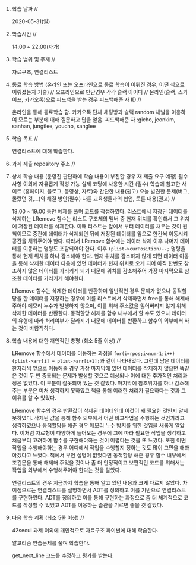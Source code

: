 1. 학습 날짜 // 

    2020-05-31(일)
 
2. 학습시간 // 

    14:00 ~ 22:00(자가)

3. 학습 범위 및 주제 // 
    
    자료구조, 연결리스트

4. 동료 학습 방법 (온라인 또는 오프라인으로 동료 학습이 이뤄진 경우, 어떤 식으로 이뤄졌는지 기술) // 오프라인으로 만난경우 각각 슬랙 아이디 // 온라인(슬랙, 스카이프, 카카오톡)으로 피드백을 받는 경우 피드백해준 자 ID // 

    온라인을 통해 동료학습 함. 카카오톡 단체 채팅방과 슬랙 random 채널을 이용하여 모르는 부분에 대해 질문하고 답을 얻음. 피드백해준 자 :gicho, jeonkim, sanhan, jungtlee, youcho, sanglee

5. 학습 목표 //

    연결리스트에 대해 학습한다.
    
6. 과제 제출 repository 주소 // 
    
    
    
7. 상세 학습 내용 (운영진 판단하에 학습 내용이 부진할 경우 재 제출 요구 예정) 필수사항 이외에 자유롭게 작성 가능 실제 코딩에 사용한 시간 (필수) 학습에 참고한 사이트 (홈페이지, 블로그, 동영상, 자료)와 간단한 내용(권고) 오늘 발견한 문제(버그, 몰랐던 것,...)와 해결 방안(필수) 다른 교육생들과의 협업, 토론 내용(권고) //
    
    18:00 ~ 19:00 동안 예제를 풀며 코드를 작성하였다.
    리스트에서 저장된 데이터를 삭제하는 LRemove 함수는 리스트 구조체의 멤버 중 현재 위치를 확인해서 그 위치에 저장된 데이터를 삭제한다. 이때 리스트는 앞에서 부터 데이터를 채우는 것이 원칙이므로 중간에 데이터가 삭제되면 뒤에 저장된 데이터를 앞으로 한칸씩 이동시켜 공간을 채워주어야 한다. 따라서 LRemove 함수에는 데이터 삭제 이후 나머지 데이터를 이동하는 명령도 포함되어야 한다. 이후 `(plist->curPosition)--;` 명령을 통해 현재 위치를 하나 감소해야 한다. 현재 위치를 감소하지 않게 되면 데이터 이동을 통해 삭제한 데이터 다음에 있던 데이터가 현재 위치로 오게 되어 아직 한번도 참조하지 않은 데이터를 가리키게 되기 때문에 위치를 감소해주어 가장 마지막으로 참조한 데이터를 가리키게 해야한다. 
    
    LRemove 함수는 삭제한 데이터를 반환하며 일반적인 경우 문제가 없으나 동적할당을 한 데이터를 저장하는 경우에 이를 리스트에서 삭제하면서 free를 통해 해제해주어야 메모리 누수가 발생하지 않으며, 이를 위해 주소값을 잃어버리지 않기 위해 삭제한 데이터를 반환한다. 동적할당 해제를 함수 내부에서 할 수도 있으나 데이터의 유형에 따라 처리여부가 달라지기 때문에 데이터를 반환하고 함수의 외부에서 하는 것이 바람직하다.
    

8. 학습 내용에 대한 개인적인 총평 (최소 5줄 이상) //

    LRemove 함수에서 데이터를 이동하는 과정을 `for(i=rpos;i<num-1;i++) {plist->arr[i] = plist->arr[i+1];`과 같이 나타내었다. 그런데 남은 데이터를 한자리씩 앞으로 이동해줄 경우 가장 마지막에 있던 데이터를 삭제하지 않으면 똑같은 것이 두 번 중복되는 문제가 발생할 것으로 예상되나 이에 대한 추가적인 처리과정은 없었다. 이 부분이 잘못되어 있는 것 같았다. 마지막에 참조위치를 하나 감소해주는 부분은 미쳐 생각하지 못하였고 책을 통해 이러한 처리가 필요하다는 것과 그 이유를 알 수 있었다. 
    
    LRemove 함수의 경우 반환값이 삭제된 데이터인데 이것이 왜 필요한 것인지 알지 못하였다. 삭제된 값을 통해 함수 외부에서 어떤 비교작업을 수행하는 것인가라고 생각하였으나 동적할당을 해준 경우 메모리 누수 방지를 위한 것임을 새롭게 알았다. 이처럼 자료형이 다양하게 들어오는 경우에 그에 따라 필요한 작업을 생각하고 처음부터 고려하여 함수를 구현해야하는 것이 어렵다는 것을 또 느꼈다. 또한 어떤 작업을 수행해야하는 경우 어디에서 작업을 수행할지 정하는 것도 많이 고민을 해봐야겠다고 느꼈다. 책에서 부연 설명이 없었다면 동적할당 해준 경우 함수 내부에서 조건문을 통해 해제해 주었을 것이나 좀 더 안정적이고 보편적인 코드를 위해서는 작업을 외부에서 수행해주어야 한다는 것을 알았다.
    
    연결리스트의 경우 지금까지 학습을 통해 알고 있던 내용과 크게 다르지 않았다. 차이점으로는 연결리스트를 설명하면서 ADT를 정의하고 이를 기반으로 연결리스트를 구현하였다. ADT를 정의하고 이를 통해 구현하는 과정으로 좀 더 체계적으로 코드를 작성할 수 있었고 ADT를 이용하는 습관을 기르면 좋을 것 같았다.
    
9. 다음 학습 계획 (최소 5줄 이상) // 
    
    42seoul 과제 이외에 개인적으로 자료구조 파이썬에 대해 학습한다.
    
    알고리즘 연습문제를 풀며 학습한다.
    
    get_next_line 코드를 수정하고 평가를 받는다.
